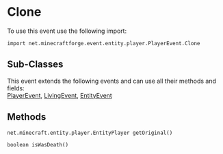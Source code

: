 # Clone

To use this event use the following import:
```groovy:no-line-numbers
import net.minecraftforge.event.entity.player.PlayerEvent.Clone
```

## Sub-Classes
This event extends the following events and can use all their methods and fields: <br>
[PlayerEvent](../player_event/index.md), [LivingEvent](../living_event/index.md), [EntityEvent](../entity_event/index.md)

## Methods
```groovy:no-line-numbers
net.minecraft.entity.player.EntityPlayer getOriginal()
```

```groovy:no-line-numbers
boolean isWasDeath()
```
